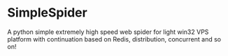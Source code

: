 # SimpleSpider
A python simple extremely high speed web spider for light win32 VPS platform with continuation based on Redis, distribution, concurrent and so on!
